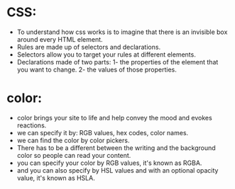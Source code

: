 # CSS:

- To understand how css works is to imagine that there is an invisible box around every HTML element.
- Rules are made up of selectors and declarations.
- Selectors allow you to target your rules at different elements.
- Declarations made of two parts: 
1- the properties of the element that you want to change.
2- the values of those properties.

# color: 

- color brings your site to life and help convey the mood and evokes reactions.
- we can specify it by: RGB values, hex codes, color names.
- we can find the color by color pickers.
- There has to be a different between the writing and the background color so people can read your content.
- you can specify your color by RGB values, it's known as RGBA.
- and you can also specify by HSL values and with an optional opacity value, it's known as HSLA.